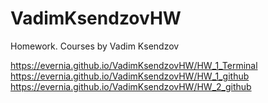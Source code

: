 # VadimKsendzovHW
Homework. Courses by Vadim Ksendzov

https://evernia.github.io/VadimKsendzovHW/HW_1_Terminal <br>
https://evernia.github.io/VadimKsendzovHW/HW_1_github <br>
https://evernia.github.io/VadimKsendzovHW/HW_2_github <br>
